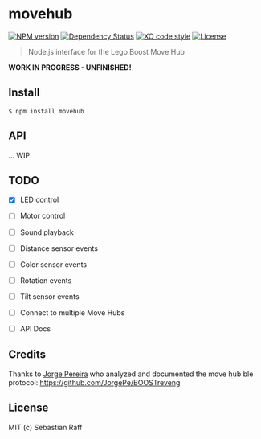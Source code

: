 # movehub

[![NPM version](https://badge.fury.io/js/movehub.svg)](http://badge.fury.io/js/movehub)
[![Dependency Status](https://img.shields.io/gemnasium/hobbyquaker/node-movehub.svg?maxAge=2592000)](https://gemnasium.com/github.com/hobbyquaker/node-movehub)
[![XO code style](https://img.shields.io/badge/code_style-XO-5ed9c7.svg)](https://github.com/sindresorhus/xo)
[![License][mit-badge]][mit-url]

> Node.js interface for the Lego Boost Move Hub

**WORK IN PROGRESS - UNFINISHED!**


## Install

``` 
$ npm install movehub
```

## API

... WIP


## TODO

- [x] LED control
- [ ] Motor control
- [ ] Sound playback
- [ ] Distance sensor events
- [ ] Color sensor events
- [ ] Rotation events
- [ ] Tilt sensor events
- [ ] Connect to multiple Move Hubs
- [ ] API Docs


## Credits

Thanks to [Jorge Pereira](https://github.com/JorgePe) who analyzed and documented the move hub ble protocol: 
https://github.com/JorgePe/BOOSTreveng


## License

MIT (c) Sebastian Raff

[mit-badge]: https://img.shields.io/badge/License-MIT-blue.svg?style=flat
[mit-url]: LICENSE
